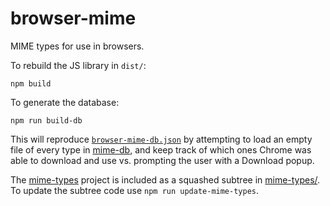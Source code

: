 # browser-mime

MIME types for use in browsers.

To rebuild the JS library in `dist/`:

```
npm build
```

To generate the database:

```
npm run build-db
```

This will reproduce [`browser-mime-db.json`](browser-mime-db.json)
by attempting to load an empty file of every type in [mime-db](https://www.npmjs.com/package/mime-db), and keep track of which ones Chrome was able to download
and use vs. prompting the user with a Download popup.

The [mime-types](https://github.com/jshttp/mime-types.git) project is included as a squashed subtree in [mime-types/](mime-types). To update the subtree code use `npm run update-mime-types`.
